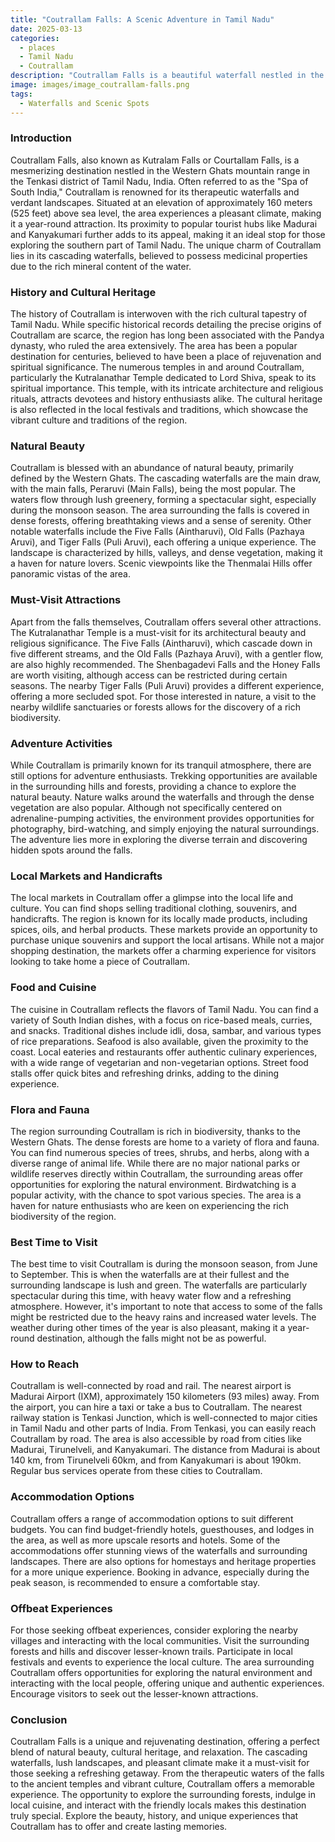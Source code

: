 ```yaml
---
title: "Coutrallam Falls: A Scenic Adventure in Tamil Nadu"
date: 2025-03-13
categories:
  - places
  - Tamil Nadu
  - Coutrallam
description: "Coutrallam Falls is a beautiful waterfall nestled in the Western Ghats of Tamil Nadu, known for its stunning scenic beauty and adventure activities like rock climbing. It serves as a popular destination for nature lovers and photographers."
image: images/image_coutrallam-falls.png
tags: 
  - Waterfalls and Scenic Spots
---
```



### **Introduction**

Coutrallam Falls, also known as Kutralam Falls or Courtallam Falls, is a mesmerizing destination nestled in the Western Ghats mountain range in the Tenkasi district of Tamil Nadu, India. Often referred to as the "Spa of South India," Coutrallam is renowned for its therapeutic waterfalls and verdant landscapes. Situated at an elevation of approximately 160 meters (525 feet) above sea level, the area experiences a pleasant climate, making it a year-round attraction. Its proximity to popular tourist hubs like Madurai and Kanyakumari further adds to its appeal, making it an ideal stop for those exploring the southern part of Tamil Nadu. The unique charm of Coutrallam lies in its cascading waterfalls, believed to possess medicinal properties due to the rich mineral content of the water.

### **History and Cultural Heritage**

The history of Coutrallam is interwoven with the rich cultural tapestry of Tamil Nadu. While specific historical records detailing the precise origins of Coutrallam are scarce, the region has long been associated with the Pandya dynasty, who ruled the area extensively. The area has been a popular destination for centuries, believed to have been a place of rejuvenation and spiritual significance. The numerous temples in and around Coutrallam, particularly the Kutralanathar Temple dedicated to Lord Shiva, speak to its spiritual importance. This temple, with its intricate architecture and religious rituals, attracts devotees and history enthusiasts alike. The cultural heritage is also reflected in the local festivals and traditions, which showcase the vibrant culture and traditions of the region. <placeholder image tag>

### **Natural Beauty**

Coutrallam is blessed with an abundance of natural beauty, primarily defined by the Western Ghats. The cascading waterfalls are the main draw, with the main falls, Peraruvi (Main Falls), being the most popular. The waters flow through lush greenery, forming a spectacular sight, especially during the monsoon season. The area surrounding the falls is covered in dense forests, offering breathtaking views and a sense of serenity. Other notable waterfalls include the Five Falls (Aintharuvi), Old Falls (Pazhaya Aruvi), and Tiger Falls (Puli Aruvi), each offering a unique experience. The landscape is characterized by hills, valleys, and dense vegetation, making it a haven for nature lovers. Scenic viewpoints like the Thenmalai Hills offer panoramic vistas of the area. <placeholder image tag>

### **Must-Visit Attractions**

Apart from the falls themselves, Coutrallam offers several other attractions. The Kutralanathar Temple is a must-visit for its architectural beauty and religious significance. The Five Falls (Aintharuvi), which cascade down in five different streams, and the Old Falls (Pazhaya Aruvi), with a gentler flow, are also highly recommended. The Shenbagadevi Falls and the Honey Falls are worth visiting, although access can be restricted during certain seasons. The nearby Tiger Falls (Puli Aruvi) provides a different experience, offering a more secluded spot. For those interested in nature, a visit to the nearby wildlife sanctuaries or forests allows for the discovery of a rich biodiversity. <placeholder image tag>

### **Adventure Activities**

While Coutrallam is primarily known for its tranquil atmosphere, there are still options for adventure enthusiasts. Trekking opportunities are available in the surrounding hills and forests, providing a chance to explore the natural beauty. Nature walks around the waterfalls and through the dense vegetation are also popular. Although not specifically centered on adrenaline-pumping activities, the environment provides opportunities for photography, bird-watching, and simply enjoying the natural surroundings. The adventure lies more in exploring the diverse terrain and discovering hidden spots around the falls.

### **Local Markets and Handicrafts**

The local markets in Coutrallam offer a glimpse into the local life and culture. You can find shops selling traditional clothing, souvenirs, and handicrafts. The region is known for its locally made products, including spices, oils, and herbal products. These markets provide an opportunity to purchase unique souvenirs and support the local artisans. While not a major shopping destination, the markets offer a charming experience for visitors looking to take home a piece of Coutrallam.

### **Food and Cuisine**

The cuisine in Coutrallam reflects the flavors of Tamil Nadu. You can find a variety of South Indian dishes, with a focus on rice-based meals, curries, and snacks. Traditional dishes include idli, dosa, sambar, and various types of rice preparations. Seafood is also available, given the proximity to the coast. Local eateries and restaurants offer authentic culinary experiences, with a wide range of vegetarian and non-vegetarian options. Street food stalls offer quick bites and refreshing drinks, adding to the dining experience. <placeholder image tag>

### **Flora and Fauna**

The region surrounding Coutrallam is rich in biodiversity, thanks to the Western Ghats. The dense forests are home to a variety of flora and fauna. You can find numerous species of trees, shrubs, and herbs, along with a diverse range of animal life. While there are no major national parks or wildlife reserves directly within Coutrallam, the surrounding areas offer opportunities for exploring the natural environment. Birdwatching is a popular activity, with the chance to spot various species. The area is a haven for nature enthusiasts who are keen on experiencing the rich biodiversity of the region.

### **Best Time to Visit**

The best time to visit Coutrallam is during the monsoon season, from June to September. This is when the waterfalls are at their fullest and the surrounding landscape is lush and green. The waterfalls are particularly spectacular during this time, with heavy water flow and a refreshing atmosphere. However, it's important to note that access to some of the falls might be restricted due to the heavy rains and increased water levels. The weather during other times of the year is also pleasant, making it a year-round destination, although the falls might not be as powerful.

### **How to Reach**

Coutrallam is well-connected by road and rail. The nearest airport is Madurai Airport (IXM), approximately 150 kilometers (93 miles) away. From the airport, you can hire a taxi or take a bus to Coutrallam. The nearest railway station is Tenkasi Junction, which is well-connected to major cities in Tamil Nadu and other parts of India. From Tenkasi, you can easily reach Coutrallam by road. The area is also accessible by road from cities like Madurai, Tirunelveli, and Kanyakumari. The distance from Madurai is about 140 km, from Tirunelveli 60km, and from Kanyakumari is about 190km. Regular bus services operate from these cities to Coutrallam.

### **Accommodation Options**

Coutrallam offers a range of accommodation options to suit different budgets. You can find budget-friendly hotels, guesthouses, and lodges in the area, as well as more upscale resorts and hotels. Some of the accommodations offer stunning views of the waterfalls and surrounding landscapes. There are also options for homestays and heritage properties for a more unique experience. Booking in advance, especially during the peak season, is recommended to ensure a comfortable stay.

### **Offbeat Experiences**

For those seeking offbeat experiences, consider exploring the nearby villages and interacting with the local communities. Visit the surrounding forests and hills and discover lesser-known trails. Participate in local festivals and events to experience the local culture. The area surrounding Coutrallam offers opportunities for exploring the natural environment and interacting with the local people, offering unique and authentic experiences. Encourage visitors to seek out the lesser-known attractions.

### **Conclusion**

Coutrallam Falls is a unique and rejuvenating destination, offering a perfect blend of natural beauty, cultural heritage, and relaxation. The cascading waterfalls, lush landscapes, and pleasant climate make it a must-visit for those seeking a refreshing getaway. From the therapeutic waters of the falls to the ancient temples and vibrant culture, Coutrallam offers a memorable experience. The opportunity to explore the surrounding forests, indulge in local cuisine, and interact with the friendly locals makes this destination truly special. Explore the beauty, history, and unique experiences that Coutrallam has to offer and create lasting memories.


